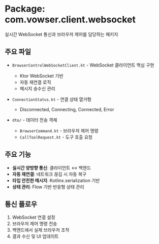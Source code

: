 # Package: com.vowser.client.websocket

실시간 WebSocket 통신과 브라우저 제어를 담당하는 패키지

## 주요 파일
- `BrowserControlWebSocketClient.kt` - WebSocket 클라이언트 핵심 구현
  - Ktor WebSocket 기반
  - 자동 재연결 로직
  - 메시지 송수신 관리

- `ConnectionStatus.kt` - 연결 상태 열거형
  - Disconnected, Connecting, Connected, Error

- `dto/` - 데이터 전송 객체
  - `BrowserCommand.kt` - 브라우저 제어 명령
  - `CallToolRequest.kt` - 도구 호출 요청

## 주요 기능
- **실시간 양방향 통신**: 클라이언트 ↔ 백엔드
- **자동 재연결**: 네트워크 끊김 시 자동 복구
- **타입 안전한 메시지**: Kotlinx.serialization 기반
- **상태 관리**: Flow 기반 반응형 상태 관리

## 통신 플로우
1. WebSocket 연결 설정
2. 브라우저 제어 명령 전송
3. 백엔드에서 실제 브라우저 조작
4. 결과 수신 및 UI 업데이트